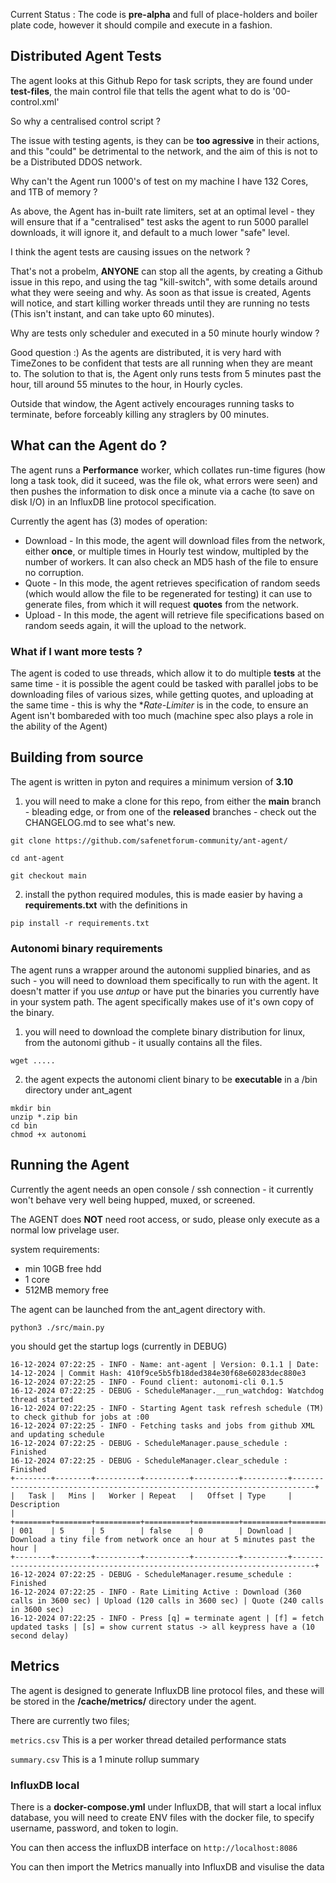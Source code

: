 Current Status : The code is **pre-alpha** and full of place-holders and boiler plate code, however it should compile and execute in a fashion.

## Distributed Agent Tests

The agent looks at this Github Repo for task scripts, they are found under **test-files**, the main control file that tells the agent what to do is '00-control.xml'

So why a centralised control script ?

The issue with testing agents, is they can be **too agressive** in their actions, and this "could" be detrimental to the network, and the aim of this is not to be a Distributed DDOS network.

Why can't the Agent run 1000's of test on my machine I have 132 Cores, and 1TB of memory ?

As above, the Agent has in-built rate limiters, set at an optimal level - they will ensure that if a "centralised" test asks the agent to run 5000 parallel downloads, it will ignore it, and default to a much lower "safe" level.

I think the agent tests are causing issues on the network ?

That's not a probelm, **ANYONE** can stop all the agents, by creating a Github issue in this repo, and using the tag "kill-switch", with some details around what they were seeing and why.  As soon as that issue is created, Agents will notice, and start killing worker threads until they are running no tests (This isn't instant, and can take upto 60 minutes).

Why are tests only scheduler and executed in a 50 minute hourly window ?

Good question :) As the agents are distributed, it is very hard with TimeZones to be confident that tests are all running when they are meant to.  The solution to that is, the Agent only runs tests from 5 minutes past the hour, till around 55 minutes to the hour, in Hourly cycles.

Outside that window, the Agent actively encourages running tasks to terminate, before forceably killing any straglers by 00 minutes.

## What can the Agent do ?

The agent runs a **Performance** worker, which collates run-time figures (how long a task took, did it suceed, was the file ok, what errors were seen) and then pushes the information to disk once a minute via a cache (to save on disk I/O) in
an InfluxDB line protocol specification.

Currently the agent has (3) modes of operation:

* Download - In this mode, the agent will download files from the network, either **once**, or multiple times in Hourly test window, multipled by the number of workers.  It can also check an MD5 hash of the file to ensure no corruption.
* Quote - In this mode, the agent retrieves specification of random seeds (which would allow the file to be regenerated for testing) it can use to generate files, from which it will request **quotes** from the network.
* Upload - In this mode, the agent will retrieve file specifications based on random seeds again, it will the upload to the network.

### What if I want more tests ?

The agent is coded to use threads, which allow it to do multiple **tests** at the same time - it is possible the agent could be tasked with parallel jobs to be downloading files of various sizes, while getting quotes, and uploading at the same time - this is why the **Rate-Limiter* is in the code, to ensure an Agent isn't bombareded with too much (machine spec also plays a role in the ability of the Agent)

## Building from source

The agent is written in pyton and requires a minimum version of **3.10**

1) you will need to make a clone for this repo, from either the **main** branch - bleading edge, or from one of the **released** branches - check out the CHANGELOG.md to see what's new.

```
git clone https://github.com/safenetforum-community/ant-agent/

cd ant-agent

git checkout main
```

2) install the python required modules, this is made easier by having a **requirements.txt** with the definitions in
```
pip install -r requirements.txt
```

### Autonomi binary requirements

The agent runs a wrapper around the autonomi supplied binaries, and as such - you will need to download them specifically to run with the agent.  It doesn't matter if you use *antup* or have put the binaries you currently have in your system path.  The agent specifically makes use of it's own copy of the binary.

1) you will need to download the complete binary distribution for linux, from the autonomi github - it usually contains all the files.

```wget .....```

2) the agent expects the autonomi client binary to be **executable** in a /bin directory under ant_agent

```
mkdir bin
unzip *.zip bin
cd bin
chmod +x autonomi
```

## Running the Agent

Currently the agent needs an open console / ssh connection - it currently won't behave very well being hupped, muxed, or screened.

The AGENT does **NOT** need root access, or sudo, please only execute as a normal low privelage user.

system requirements:

* min 10GB free hdd
* 1 core
* 512MB memory free

The agent can be launched from the ant_agent directory with.

```python3 ./src/main.py```

you should get the startup logs (currently in DEBUG)

```
16-12-2024 07:22:25 - INFO - Name: ant-agent | Version: 0.1.1 | Date: 14-12-2024 | Commit Hash: 410f9ce5b5fb18ded384e30f68e60283dec880e3
16-12-2024 07:22:25 - INFO - Found client: autonomi-cli 0.1.5
16-12-2024 07:22:25 - DEBUG - ScheduleManager.__run_watchdog: Watchdog thread started
16-12-2024 07:22:25 - INFO - Starting Agent task refresh schedule (TM) to check github for jobs at :00
16-12-2024 07:22:25 - INFO - Fetching tasks and jobs from github XML and updating schedule
16-12-2024 07:22:25 - DEBUG - ScheduleManager.pause_schedule : Finished
16-12-2024 07:22:25 - DEBUG - ScheduleManager.clear_schedule : Finished
+--------+--------+----------+----------+----------+----------+---------------------------------------------------------------------------+
|   Task |   Mins |   Worker | Repeat   |   Offset | Type     | Description                                                               |
+========+========+==========+==========+==========+==========+===========================================================================+
| 001    | 5      | 5        | false    | 0        | Download | Download a tiny file from network once an hour at 5 minutes past the hour |
+--------+--------+----------+----------+----------+----------+---------------------------------------------------------------------------+
16-12-2024 07:22:25 - DEBUG - ScheduleManager.resume_schedule : Finished
16-12-2024 07:22:25 - INFO - Rate Limiting Active : Download (360 calls in 3600 sec) | Upload (120 calls in 3600 sec) | Quote (240 calls in 3600 sec)
16-12-2024 07:22:25 - INFO - Press [q] = terminate agent | [f] = fetch updated tasks | [s] = show current status -> all keypress have a (10 second delay)

```

## Metrics

The agent is designed to generate InfluxDB line protocol files, and these will be stored in the **/cache/metrics/** directory under the agent.

There are currently two files;

``metrics.csv``  This is a per worker thread detailed performance stats  

``summary.csv``  This is a 1 minute rollup summary

### InfluxDB local

There is a **docker-compose.yml** under InfluxDB, that will start a local influx database, you will need to create ENV files with the docker file, to specify username, password, and token to login.

You can then access the influxDB interface on ``http://localhost:8086``

You can then import the Metrics manually into InfluxDB and visulise the data
